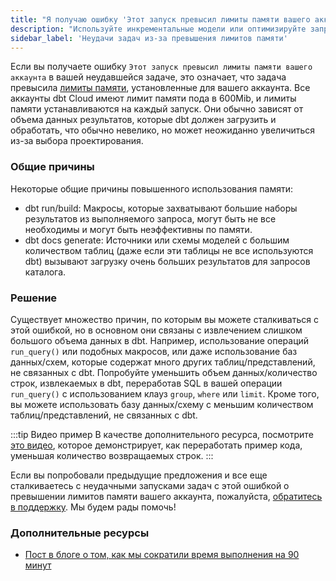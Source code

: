 ```yaml
---
title: "Я получаю ошибку 'Этот запуск превысил лимиты памяти вашего аккаунта' в моей неудавшейся задаче"
description: "Используйте инкрементальные модели или оптимизируйте запросы для задач, которые не выполняются из-за превышения лимитов памяти."
sidebar_label: 'Неудачи задач из-за превышения лимитов памяти'
---
```


Если вы получаете ошибку `Этот запуск превысил лимиты памяти вашего аккаунта` в вашей неудавшейся задаче, это означает, что задача превысила [лимиты памяти](/docs/deploy/job-scheduler#job-memory), установленные для вашего аккаунта. Все аккаунты dbt Cloud имеют лимит памяти пода в 600Mib, и лимиты памяти устанавливаются на каждый запуск. Они обычно зависят от объема данных результатов, которые dbt должен загрузить и обработать, что обычно невелико, но может неожиданно увеличиться из-за выбора проектирования.

### Общие причины

Некоторые общие причины повышенного использования памяти:

- dbt run/build: Макросы, которые захватывают большие наборы результатов из выполняемого запроса, могут быть не все необходимы и могут быть неэффективны по памяти.
- dbt docs generate: Источники или схемы моделей с большим количеством таблиц (даже если эти таблицы не все используются dbt) вызывают загрузку очень больших результатов для запросов каталога.

### Решение

Существует множество причин, по которым вы можете сталкиваться с этой ошибкой, но в основном они связаны с извлечением слишком большого объема данных в dbt. Например, использование операций `run_query()` или подобных макросов, или даже использование баз данных/схем, которые содержат много других таблиц/представлений, не связанных с dbt. Попробуйте уменьшить объем данных/количество строк, извлекаемых в dbt, переработав SQL в вашей операции `run_query()` с использованием клауз `group`, `where` или `limit`. Кроме того, вы можете использовать базу данных/схему с меньшим количеством таблиц/представлений, не связанных с dbt.

:::tip Видео пример
В качестве дополнительного ресурса, посмотрите [это видео](https://www.youtube.com/watch?v=sTqzNaFXiZ8), которое демонстрирует, как переработать пример кода, уменьшая количество возвращаемых строк.
:::

Если вы попробовали предыдущие предложения и все еще сталкиваетесь с неудачными запусками задач с этой ошибкой о превышении лимитов памяти вашего аккаунта, пожалуйста, [обратитесь в поддержку](mailto:support@getdbt.com). Мы будем рады помочь!

### Дополнительные ресурсы
- [Пост в блоге о том, как мы сократили время выполнения на 90 минут](https://docs.getdbt.com/blog/how-we-shaved-90-minutes-off-model)